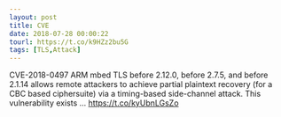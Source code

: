 ```yaml
---
layout: post
title: CVE
date: 2018-07-28 00:00:22
tourl: https://t.co/k9HZz2bu5G
tags: [TLS,Attack]
---
```

CVE-2018-0497 ARM mbed TLS before 2.12.0, before 2.7.5, and before 2.1.14 allows remote attackers to achieve partial plaintext recovery (for a CBC based ciphersuite) via a timing-based side-channel attack. This vulnerability exists ... https://t.co/kyUbnLGsZo
